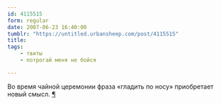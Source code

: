 ```yaml
---
id: 4115515
form: regular
date: 2007-06-23 16:40:00
tumblr: "https://untitled.urbansheep.com/post/4115515"
title:
tags:
    - твиты
    - потрогай меня не бойся

---
```


<p>Во время чайной церемонии фраза «гладить по носу» приобретает новый смысл. <a href="http://twitter.com/urbansheep/statuses/117261312">¶</a></p>

